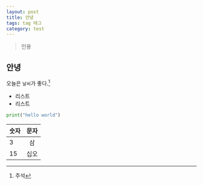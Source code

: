 ```yaml
---
layout: post
title: 안녕
tags: tag 태그
category: test
---
```


> 인용


## 안녕
오늘은 `날씨`가 좋다.[^1]
- 리스트
- 리스트


``` python
print("hello world")
```

|  숫자  |  문자  |
|:-------|:------:|
|    3   |   삼   |
|   15   |  십오  |

[^1]: 주석
